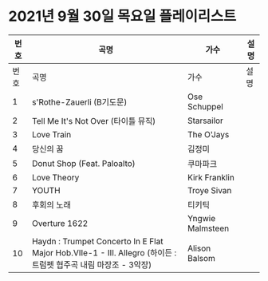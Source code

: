 # 2021년 9월 30일 목요일 플레이리스트

| 번호 | 곡명 | 가수 | 설명 |
|------|------|------|------|
| 번호 | 곡명 | 가수 | 설명 |
| 1 | s'Rothe-Zauerli (B기도문) | Ose Schuppel |  |
| 2 | Tell Me It's Not Over (타이틀 뮤직) | Starsailor |  |
| 3 | Love Train | The O'Jays |  |
| 4 | 당신의 꿈 | 김정미 |  |
| 5 | Donut Shop (Feat. Paloalto) | 쿠마파크 |  |
| 6 | Love Theory | Kirk Franklin |  |
| 7 | YOUTH | Troye Sivan |  |
| 8 | 후회의 노래 | 티키틱 |  |
| 9 | Overture 1622 | Yngwie Malmsteen |  |
| 10 | Haydn : Trumpet Concerto In E Flat Major Hob.VIIe-1 - III. Allegro (하이든 : 트럼펫 협주곡 내림 마장조 - 3악장) | Alison Balsom |  |
